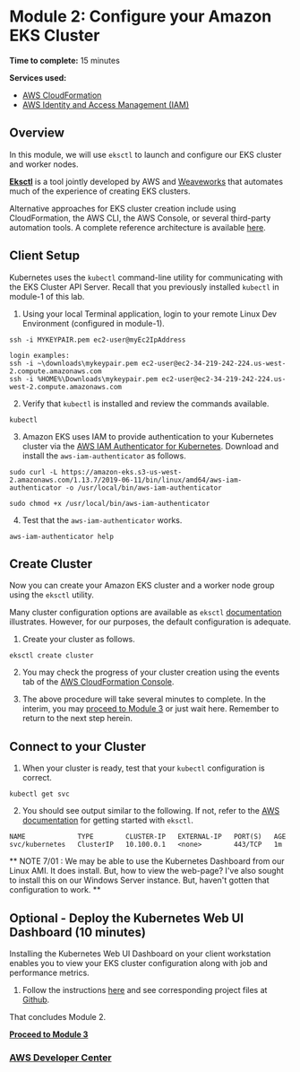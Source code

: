 
# Module 2: Configure your Amazon EKS Cluster 

**Time to complete:** 15 minutes

**Services used:**
* [AWS CloudFormation](https://aws.amazon.com/cloudformation/)
* [AWS Identity and Access Management (IAM)](https://aws.amazon.com/iam/)



## Overview

In this module, we will use `eksctl` to launch and configure our EKS cluster and worker nodes.

**[Eksctl](https://eksctl.io/)** is a tool jointly developed by AWS and [Weaveworks](https://www.weave.works/) that automates much of the experience of creating EKS clusters.

Alternative approaches for EKS cluster creation include using CloudFormation, the AWS CLI, the AWS Console, or several third-party automation tools.  A complete reference architecture is available [here](https://github.com/thestacks-io/eks-cluster).


## Client Setup

Kubernetes uses the `kubectl` command-line utility for communicating with the EKS Cluster API Server.  Recall that you previously installed `kubectl` in module-1 of this lab. 

1. Using your local Terminal application, login to your remote Linux Dev Environment (configured in module-1).

``` shell
ssh -i MYKEYPAIR.pem ec2-user@myEc2IpAddress
```
```
login examples:
ssh -i ~\downloads\mykeypair.pem ec2-user@ec2-34-219-242-224.us-west-2.compute.amazonaws.com
ssh -i %HOME%\Downloads\mykeypair.pem ec2-user@ec2-34-219-242-224.us-west-2.compute.amazonaws.com
```

2. Verify that `kubectl` is installed and review the commands available.

``` shell
kubectl
```

3. Amazon EKS uses IAM to provide authentication to your Kubernetes cluster via the [AWS IAM Authenticator for Kubernetes](https://docs.aws.amazon.com/eks/latest/userguide/install-aws-iam-authenticator.html).  Download and install the `aws-iam-authenticator` as follows.

``` shell
sudo curl -L https://amazon-eks.s3-us-west-2.amazonaws.com/1.13.7/2019-06-11/bin/linux/amd64/aws-iam-authenticator -o /usr/local/bin/aws-iam-authenticator
```
``` shell
sudo chmod +x /usr/local/bin/aws-iam-authenticator
```

4. Test that the `aws-iam-authenticator` works.

``` shell
aws-iam-authenticator help
```


## Create Cluster

Now you can create your Amazon EKS cluster and a worker node group using the `eksctl` utility.

Many cluster configuration options are available as `eksctl` [documentation](https://github.com/weaveworks/eksctl/blob/master/README.md) illustrates.  However, for our purposes, the default configuration is adequate.

1. Create your cluster as follows.

``` shell
eksctl create cluster
```

2. You may check the progress of your cluster creation using the events tab of the [AWS CloudFormation Console](https://console.aws.amazon.com/cloudformation/home).

3. The above procedure will take several minutes to complete. In the interim, you may [proceed to Module 3](/module-3) or just wait here. Remember to return to the next step herein. 


## Connect to your Cluster

1. When your cluster is ready, test that your `kubectl` configuration is correct.

``` shell
kubectl get svc
```

2. You should see output similar to the following. If not, refer to the [AWS documentation](https://docs.aws.amazon.com/eks/latest/userguide/getting-started-eksctl.html) for getting started with `eksctl`.

``` 
NAME             TYPE        CLUSTER-IP   EXTERNAL-IP   PORT(S)   AGE
svc/kubernetes   ClusterIP   10.100.0.1   <none>        443/TCP   1m
```

** NOTE 7/01 : We may be able to use the Kubernetes Dashboard from our Linux AMI.  It does install.  But, how to view the web-page?  I've also sought to install this on our Windows Server instance.  But, haven't gotten that configuration to work. **

## Optional - Deploy the Kubernetes Web UI Dashboard (10 minutes)

Installing the Kubernetes Web UI Dashboard on your client workstation enables you to view your EKS cluster configuration along with job and performance metrics.  

1. Follow the instructions [here](https://docs.aws.amazon.com/eks/latest/userguide/dashboard-tutorial.html) and see corresponding project files at [Github](https://github.com/kubernetes/dashboard).



That concludes Module 2.

**[Proceed to Module 3](/module-3)**


### [AWS Developer Center](https://developer.aws)
